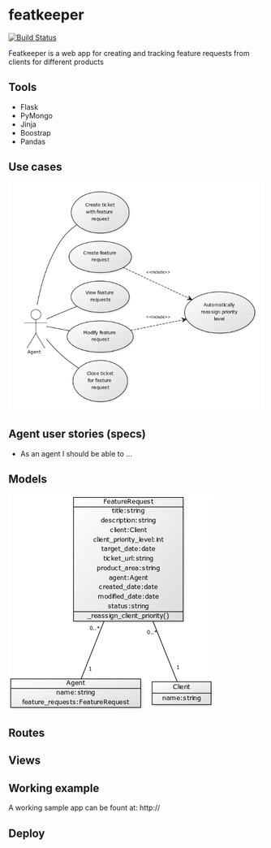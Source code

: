 # featkeeper

[![Build Status](https://travis-ci.org/ivansabik/featkeeper.svg)](https://travis-ci.org/ivansabik/featkeeper)

Featkeeper is a web app for creating and tracking feature requests from clients for different products

## Tools

- Flask
- PyMongo
- Jinja
- Boostrap
- Pandas

## Use cases

![](https://raw.githubusercontent.com/ivansabik/featkeeper/master/doc/use_cases.png)

## Agent user stories (specs)

- As an agent I should be able to ...

## Models

![](https://raw.githubusercontent.com/ivansabik/featkeeper/master/doc/models.png)

## Routes

## Views

## Working example

A working sample app can be fount at:
http://

## Deploy
